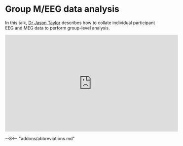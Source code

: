 # Group M/EEG data analysis

In this talk, [Dr Jason Taylor](https://research.manchester.ac.uk/en/persons/jason.taylor) describes how to collate individual participant EEG and MEG data to perform group-level analysis.

<iframe width="560" height="315" src="https://www.youtube.com/embed/PfRLlUTrCWA?si=abLjfy1uAH4K6W86" title="YouTube video player" frameborder="0" allow="accelerometer; autoplay; clipboard-write; encrypted-media; gyroscope; picture-in-picture; web-share" referrerpolicy="strict-origin-when-cross-origin" allowfullscreen></iframe>

--8<-- "addons/abbreviations.md"